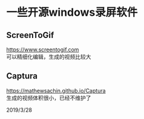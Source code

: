# 一些开源windows录屏软件

## ScreenToGif
https://www.screentogif.com  
可以精细化编辑，生成的视频比较大  

## Captura
https://mathewsachin.github.io/Captura  
生成的视频体积很小，已经不维护了  


2019/3/28  
